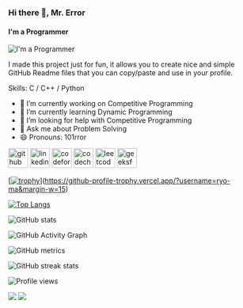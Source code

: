 ### Hi there 👋, Mr. Error
#### I'm a Programmer
![I'm a Programmer](https://www.bing.com/images/search?view=detailV2&ccid=ug8ok4DK&id=C880E09126B0CC4EE07F8D0286C0273F7A94B4FA&thid=OIP.ug8ok4DKN4rfRyn5vvh7JgHaEK&mediaurl=https%3a%2f%2fc.wallhere.com%2fphotos%2f57%2f5c%2fTanjiro_Kamado_Kimetsu_no_Yaiba-1981811.jpg!d&cdnurl=https%3a%2f%2fth.bing.com%2fth%2fid%2fR.ba0f289380ca378adf4729f9bef87b26%3frik%3d%252brSUej8nwIYCjQ%26pid%3dImgRaw%26r%3d0&exph=900&expw=1600&q=tanjiro+camando+cover+size&simid=608022659252631113&FORM=IRPRST&ck=3516AE59EB099A00BBC0391D74074005&selectedIndex=19&ajaxhist=0&ajaxserp=0)

I made this project just for fun, it allows you to create nice and simple GitHub Readme files that you can copy/paste and use in your profile.

Skills: C / C++ / Python

- 🔭 I’m currently working on Competitive Programming 
- 🌱 I’m currently learning Dynamic Programming 
- 🤔 I’m looking for help with Competitive Programming 
- 💬 Ask me about Problem Solving 
- 😄 Pronouns: 101rror 


[<img src='https://cdn.jsdelivr.net/npm/simple-icons@3.0.1/icons/github.svg' alt='github' height='40'>](https://github.com/101rror)  [<img src='https://cdn.jsdelivr.net/npm/simple-icons@3.0.1/icons/linkedin.svg' alt='linkedin' height='40'>](https://www.linkedin.com/in/101rror/)  [<img src='https://cdn.jsdelivr.net/npm/simple-icons@3.0.1/icons/codeforces.svg' alt='codeforces' height='40'>](https://codeforces.com/profile/101rror)  [<img src='https://cdn.jsdelivr.net/npm/simple-icons@3.0.1/icons/codechef.svg' alt='codechef' height='40'>](https://www.codechef.com/users/mr_101rror)  [<img src='https://cdn.jsdelivr.net/npm/simple-icons@3.0.1/icons/leetcode.svg' alt='leetcode' height='40'>](https://leetcode.com/101rror/)  [<img src='https://cdn.jsdelivr.net/npm/simple-icons@3.0.1/icons/geeksforgeeks.svg' alt='geeksforgeeks' height='40'>](https://auth.geeksforgeeks.org/user/101rror)  

[[![trophy](https://github-profile-trophy.vercel.app/?username=ryo-ma&theme=onedark)](https://github.com/ryo-ma/github-profile-trophy)](https://github-profile-trophy.vercel.app/?username=ryo-ma&margin-w=15)

[![Top Langs](https://github-readme-stats.vercel.app/api/top-langs/?username=101rror)](https://github.com/anuraghazra/github-readme-stats)

![GitHub stats](https://github-readme-stats.vercel.app/api?username=101rror&show_icons=true&count_private=true)  

![GitHub Activity Graph](https://activity-graph.herokuapp.com/graph?username=101rror)  

![GitHub metrics](https://metrics.lecoq.io/101rror)  

![GitHub streak stats](https://streak-stats.demolab.com/?user=101rror)  

![Profile views](https://gpvc.arturio.dev/101rror)   

![](https://leetcard.jacoblin.cool/101rror?ext=contest)
![](https://leetcard.jacoblin.cool/101rror?ext=heatmap)
